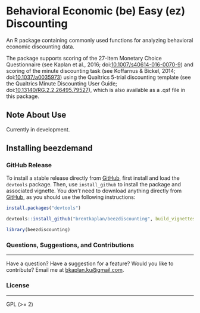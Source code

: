 # Behavioral Economic (be) Easy (ez) Discounting
An R package containing commonly used functions for analyzing behavioral economic discounting data.

The package supports scoring of the 27-Item Monetary Choice Questionnaire (see Kaplan et al., 2016; 
doi:[10.1007/s40614-016-0070-9](https://doi.org/10.1007/s40614-016-0070-9)) and scoring of the 
minute discounting task (see Koffarnus & Bickel, 2014; doi:[10.1037/a0035973](https://doi.org/10.1037/a0035973))
using the Qualtrics 5-trial discounting template (see the Qualtrics Minute Discounting User Guide; 
doi:[10.13140/RG.2.2.26495.79527](https://doi.org/10.13140/RG.2.2.26495.79527)), which is also available 
as a .qsf file in this package.

## Note About Use
Currently in development.

## Installing beezdemand

### GitHub Release

To install a stable release directly from
[GitHub](https://github.com/brentkaplan/beezdiscounting), first install and
load the `devtools` package. Then, use `install_github` to install the
package and associated vignette. You *don’t* need to download anything
directly from [GitHub](https://github.com/brentkaplan/beezdiscounting), as
you should use the following instructions:

``` r
install.packages("devtools")

devtools::install_github("brentkaplan/beezdiscounting", build_vignettes = TRUE)

library(beezdiscounting)
```

### Questions, Suggestions, and Contributions
---------------------------------------------

Have a question? Have a suggestion for a feature? Would you like to contribute? Email me at <bkaplan.ku@gmail.com>.

### License
-----------

GPL (>= 2)

